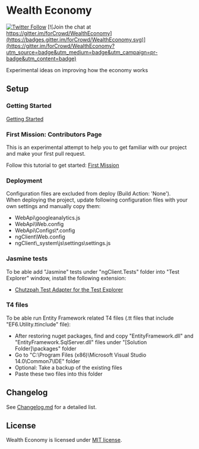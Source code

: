 # Wealth Economy

[![Twitter Follow](https://img.shields.io/twitter/follow/forCrowd.svg?style=social)](https://twitter.com/forCrowd)
[![Join the chat at https://gitter.im/forCrowd/WealthEconomy](https://badges.gitter.im/forCrowd/WealthEconomy.svg)](https://gitter.im/forCrowd/WealthEconomy?utm_source=badge&utm_medium=badge&utm_campaign=pr-badge&utm_content=badge)

Experimental ideas on improving how the economy works

## Setup

### Getting Started
[Getting Started](https://github.com/forcrowd/WealthEconomy/wiki/Getting-Started)

### First Mission: Contributors Page
This is an experimental attempt to help you to get familiar with our project and make your first pull request.

Follow this tutorial to get started:
[First Mission](https://github.com/forCrowd/WealthEconomy/wiki/First-Mission)

### Deployment

Configuration files are excluded from deploy (Build Action: 'None').  
When deploying the project, update following configuration files with your own settings and manually copy them:
* WebApi\googleanalytics.js
* WebApi\Web.config
* WebApi\Configs\\*.config
* ngClient\Web.config
* ngClient\\_system\js\settings\settings.js

### Jasmine tests

To be able add "Jasmine" tests under "ngClient.Tests" folder into "Test Explorer" window, install the following extension:
* [Chutzpah Test Adapter for the Test Explorer](https://visualstudiogallery.msdn.microsoft.com/f8741f04-bae4-4900-81c7-7c9bfb9ed1fe)

### T4 files

To be able run Entity Framework related T4 files (.tt files that include "EF6.Utility.ttinclude" file):
* After restoring nuget packages, find and copy "EntityFramework.dll" and "EntityFramework.SqlServer.dll" files under "[Solution Folder]\packages" folder
* Go to "C:\Program Files (x86)\Microsoft Visual Studio 14.0\Common7\IDE" folder
* Optional: Take a backup of the existing files
* Paste these two files into this folder

## Changelog

See [Changelog.md](/CHANGELOG.md) for a detailed list.

## License

Wealth Economy is licensed under [MIT license](/LICENSE).
